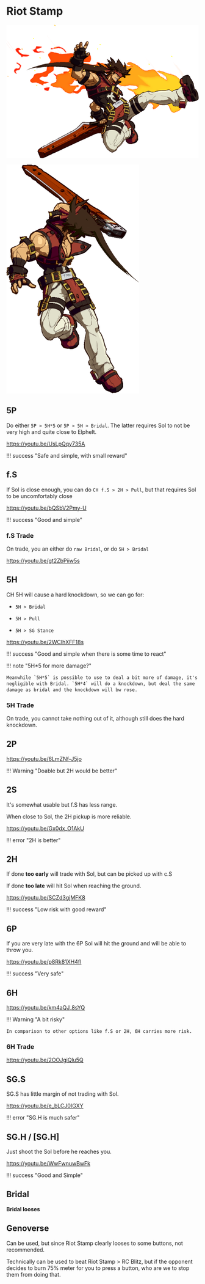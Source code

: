 # Riot Stamp

![riot_stamp.png](src/riot_stamp.png)

![riot_stamp_2.png](src/riot_stamp_2.png)


## 5P

Do either `5P > 5H*5` or `5P > 5H > Bridal`. The latter requires Sol to not be very high and quite close to Elphelt.

https://youtu.be/UsLpQqy735A

!!! success "Safe and simple, with small reward"

## f.S

If Sol is close enough, you can do `CH f.S > 2H > Pull`, but that requires Sol to be uncomfortably close

https://youtu.be/bQSbV2Pmy-U

!!! success "Good and simple"

### f.S Trade

On trade, you an either do `raw Bridal`, or do `5H > Bridal`

https://youtu.be/gt2ZbPiiw5s

## 5H

CH 5H will cause a hard knockdown, so we can go for:

- `5H > Bridal`

- `5H > Pull`

- `5H > SG Stance`

https://youtu.be/2WClhXFF18s

!!! success "Good and simple when there is some time to react"

!!! note "5H*5 for more damage?"

    Meanwhile `5H*5` is possible to use to deal a bit more of damage, it's negligible with Bridal. `5H*4` will do a knockdown, but deal the same damage as bridal and the knockdown will bw rose.

### 5H Trade

On trade, you cannot take nothing out of it, although still does the hard knockdown.


## 2P

https://youtu.be/6LmZNf-J5jo

!!! Warning "Doable but 2H would be better"

## 2S

It's somewhat usable but f.S has less range.

When close to Sol, the 2H pickup is more reliable.

https://youtu.be/Gx0dx_O1AkU

!!! error "2H is better"

## 2H

If done **too early** will trade with Sol, but can be picked up with c.S

If done **too late** will hit Sol when reaching the ground. 

https://youtu.be/SCZd3gjMFK8

!!! success "Low risk with good reward"

## 6P

If you are very late with the 6P Sol will hit the ground and will be able to throw you.

https://youtu.be/p8Rk81XH4fI

!!! success "Very safe"

## 6H

https://youtu.be/km4aQJ_8sYQ

!!! Warning "A bit risky"

    In comparison to other options like f.S or 2H, 6H carries more risk.

### 6H Trade

https://youtu.be/2OOJgiQlu5Q

## SG.S

SG.S has little margin of not trading with Sol.

https://youtu.be/e_bLCJ0IGXY

!!! error "SG.H is much safer"

## SG.H / [SG.H]

Just shoot the Sol before he reaches you.

https://youtu.be/WwFwnuwBwFk

!!! success "Good and Simple"

## Bridal

**Bridal looses**

## Genoverse

Can be used, but since Riot Stamp clearly looses to some buttons, not recommended.

Technically can be used to beat Riot Stamp > RC Blitz, but if the opponent decides to burn 75% meter for you to press a button, who are we to stop them from doing that.